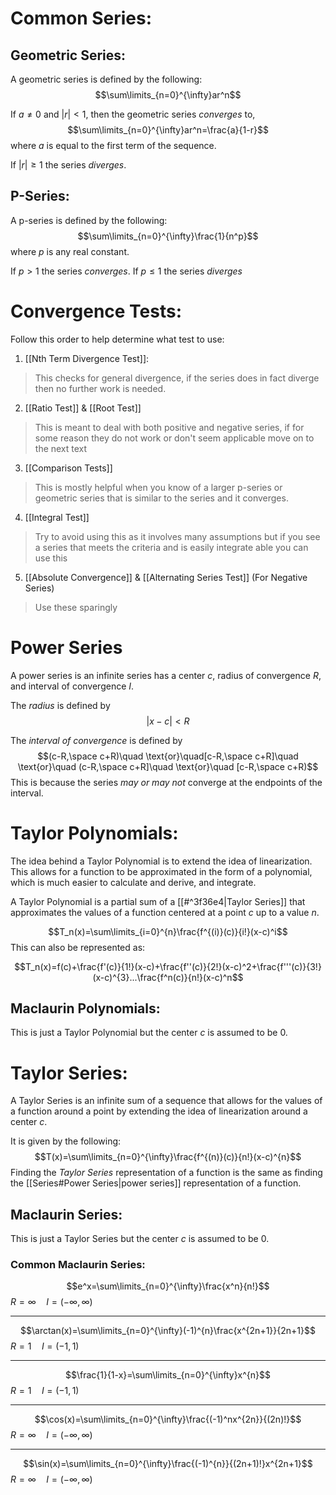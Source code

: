 # Common Series:

## Geometric Series:

A geometric series is defined by the following:$$\sum\limits_{n=0}^{\infty}ar^n$$

If $a\ne0$ and $|r|<1$, then the geometric series *converges* to, $$\sum\limits_{n=0}^{\infty}ar^n=\frac{a}{1-r}$$where $a$ is equal to the first term of the sequence.

If $|r|\ge1$ the series *diverges*.

## P-Series:

A p-series is defined by the following:$$\sum\limits_{n=0}^{\infty}\frac{1}{n^p}$$where $p$ is any real constant.

If $p>1$ the series *converges*.
If $p\le1$ the series *diverges* 

# Convergence Tests:

Follow this order to help determine what test to use:

1. [[Nth Term Divergence Test]]:
> This checks for general divergence, if the series does in fact diverge then no further work is needed. 

2. [[Ratio Test]] & [[Root Test]]
> This is meant to deal with both positive and negative series, if for some reason they do not work or don't seem applicable move on to the next text

3. [[Comparison Tests]]
> This is mostly helpful when you know of a larger p-series or geometric series that is similar to the series and it converges.

4. [[Integral Test]]
> Try to avoid using this as it involves many assumptions but if you see a series that meets the criteria and is easily integrate able you can use this

5. [[Absolute Convergence]] & [[Alternating Series Test]] (For Negative Series)
> Use these sparingly

# Power Series

A power series is an infinite series has a center $c$, radius of convergence $R$, and interval of convergence $I$.

The *radius* is defined by $$\left|x-c\right|<R$$

The *interval of convergence* is defined by $$(c-R,\space c+R)\quad \text{or}\quad[c-R,\space c+R]\quad \text{or}\quad (c-R,\space c+R]\quad \text{or}\quad [c-R,\space c+R)$$
This is because the series *may or may not* converge at the endpoints of the interval.

# Taylor Polynomials:

The idea behind a Taylor Polynomial is to extend the idea of linearization. This allows for a function to be approximated in the form of a polynomial, which is much easier to calculate and derive, and integrate.

A Taylor Polynomial is a partial sum of a [[#^3f36e4|Taylor Series]] that approximates the values of a function centered at a point $c$ up to a value $n$.

$$T_n(x)=\sum\limits_{i=0}^{n}\frac{f^{(i)}(c)}{i!}(x-c)^i$$
This can also be represented as: 

$$T_n(x)=f(c)+\frac{f'(c)}{1!}(x-c)+\frac{f''(c)}{2!}(x-c)^2+\frac{f'''(c)}{3!}(x-c)^{3}...\frac{f^n(c)}{n!}(x-c)^n$$

## Maclaurin Polynomials:

This is just a Taylor Polynomial but the center $c$ is assumed to be 0.


# Taylor Series:

A Taylor Series is an infinite sum of a sequence that allows for the values of a function around a point by extending the idea of linearization around a center $c$.

It is given by the following: $$T(x)=\sum\limits_{n=0}^{\infty}\frac{f^{(n)}(c)}{n!}(x-c)^{n}$$
Finding the *Taylor Series* representation of a function is the same as finding the [[Series#Power Series|power series]] representation of a function. 

## Maclaurin Series:

This is just a Taylor Series but the center $c$ is assumed to be 0.

### Common Maclaurin Series:

$$e^x=\sum\limits_{n=0}^{\infty}\frac{x^n}{n!}$$ $R=\infty \quad I=(-\infty,\infty)$
- - - 
$$\arctan(x)=\sum\limits_{n=0}^{\infty}(-1)^{n}\frac{x^{2n+1}}{2n+1}$$ $R=1\quad I=(-1,1)$
- - - 
$$\frac{1}{1-x}=\sum\limits_{n=0}^{\infty}x^{n}$$ $R=1\quad I=(-1,1)$
- - -
$$\cos(x)=\sum\limits_{n=0}^{\infty}\frac{(-1)^nx^{2n}}{(2n)!}$$ $R=\infty\quad I=(-\infty,\infty)$
- - - 
$$\sin(x)=\sum\limits_{n=0}^{\infty}\frac{(-1)^{n}}{(2n+1)!}x^{2n+1}$$ $R=\infty \quad I=(-\infty, \infty)$
	
